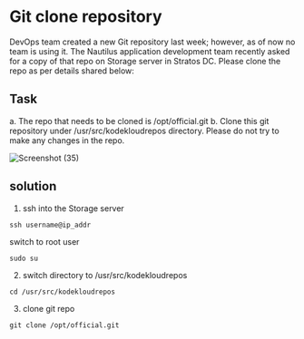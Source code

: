 
# Git clone repository
DevOps team created a new Git repository last week; however, as of now no team is using it. The Nautilus application development team recently asked for a copy of that repo on Storage server in Stratos DC. Please clone the repo as per details shared below:






## Task
a. The repo that needs to be cloned is /opt/official.git
b. Clone this git repository under /usr/src/kodekloudrepos directory. Please do not try to make any changes in the repo.


![Screenshot (35)](https://github.com/DrInTech22/KodeKloud-Engineer-Tasks/assets/94924061/f02ab549-7245-40c8-863c-9795c43a1c8f)

## solution
1. ssh into the Storage server
```
ssh username@ip_addr
```
  switch to root user
```
sudo su
```
2. switch directory to /usr/src/kodekloudrepos

```
cd /usr/src/kodekloudrepos
```

3. clone git repo 

```
git clone /opt/official.git
```





